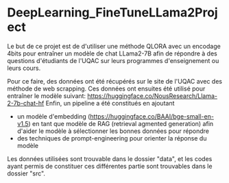 # DeepLearning_FineTuneLLama2Project

Le but de ce projet est de d'utiliser une méthode QLORA avec un encodage 4bits pour entraîner un modèle de chat LLama2-7B afin de répondre à des questions d'étudiants de l'UQAC sur leurs programmes d'enseignement ou leurs cours.

Pour ce faire, des données ont été récupérés sur le site de l'UQAC avec des méthode de web scrapping. 
Ces données ont ensuites été utilisé pour entraîner le modèle suivant: https://huggingface.co/NousResearch/Llama-2-7b-chat-hf
Enfin, un pipeline a été constitués en ajoutant 
- un modèle d'embedding (https://huggingface.co/BAAI/bge-small-en-v1.5) en tant que modèle de RAG (retrieval agmented generation) afin d'aider le modèle à sélectionner les bonnes données pour répondre
- des techniques de prompt-engineering pour orienter la réponse du modèle

Les données utilisées sont trouvable dans le dossier "data", et les codes ayant permis de constituer ces différentes partie sont trouvables dans le dossier "src".
